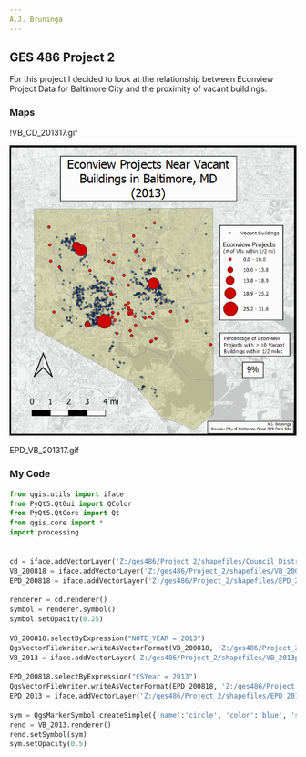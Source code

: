 ```yaml
---
A.J. Bruninga
---
```

GES 486 Project 2
---

For this project I decided to look at the relationship between Econview Project
Data for Baltimore City and the proximity of vacant buildings.

### Maps

!VB_CD_201317.gif

![Alt text](https://github.com/ajbruninga/ajbruninga.github.io/blob/master/EPD_VB_201317.gif)

EPD_VB_201317.gif


### My Code
```python
from qgis.utils import iface
from PyQt5.QtGui import QColor
from PyQt5.QtCore import Qt
from qgis.core import *
import processing


cd = iface.addVectorLayer('Z:/ges486/Project_2/shapefiles/Council_District.shp', 'Council_District', 'ogr')
VB_200818 = iface.addVectorLayer('Z:/ges486/Project_2/shapefiles/VB_200818.shp', 'VB_200818', 'ogr')
EPD_200818 = iface.addVectorLayer('Z:/ges486/Project_2/shapefiles/EPD_200818.shp', 'EPD_200818', 'ogr')

renderer = cd.renderer()
symbol = renderer.symbol()
symbol.setOpacity(0.25)

VB_200818.selectByExpression("NOTE_YEAR = 2013")
QgsVectorFileWriter.writeAsVectorFormat(VB_200818, 'Z:/ges486/Project_2/shapefiles/VB_2013p.shp', 'utf-8', VB_200818.crs(), 'ESRI Shapefile', True)
VB_2013 = iface.addVectorLayer('Z:/ges486/Project_2/shapefiles/VB_2013p.shp', 'VB_2013p', 'ogr')

EPD_200818.selectByExpression("CSYear = 2013")
QgsVectorFileWriter.writeAsVectorFormat(EPD_200818, 'Z:/ges486/Project_2/shapefiles/EPD_2013p.shp', 'utf-8', EPD_200818.crs(), 'ESRI Shapefile', True)
EPD_2013 = iface.addVectorLayer('Z:/ges486/Project_2/shapefiles/EPD_2013p.shp', 'EPD_2013p', 'ogr')

sym = QgsMarkerSymbol.createSimple({'name':'circle', 'color':'blue', 'size':'1'})
rend = VB_2013.renderer()
rend.setSymbol(sym)
sym.setOpacity(0.5)
```

